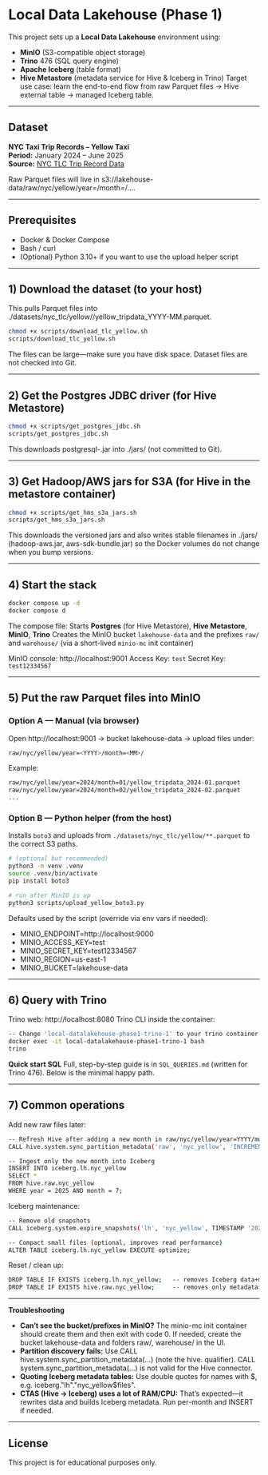 # Local Data Lakehouse (Phase 1)

This project sets up a **Local Data Lakehouse** environment using:
- **MinIO** (S3-compatible object storage)
- **Trino** 476 (SQL query engine)
- **Apache Iceberg** (table format)
- **Hive Metastore** (metadata service for Hive & Iceberg in Trino)
Target use case: learn the end-to-end flow from raw Parquet files → Hive external table → managed Iceberg table.

---

## Dataset
**NYC Taxi Trip Records – Yellow Taxi**  
**Period:** January 2024 – June 2025  
**Source:** [NYC TLC Trip Record Data](https://www.nyc.gov/assets/tlc/pages/about/tlc_trip_record_data.html)

Raw Parquet files will live in s3://lakehouse-data/raw/nyc/yellow/year=<YYYY>/month=<MM>/….

---

## Prerequisites
- Docker & Docker Compose
- Bash / curl
- (Optional) Python 3.10+ if you want to use the upload helper script

---

## 1) Download the dataset (to your host)
This pulls Parquet files into ./datasets/nyc_tlc/yellow/<year>/yellow_tripdata_YYYY-MM.parquet.

```bash
chmod +x scripts/download_tlc_yellow.sh
scripts/download_tlc_yellow.sh
```

The files can be large—make sure you have disk space.
Dataset files are not checked into Git.

---

## 2) Get the Postgres JDBC driver (for Hive Metastore)
```bash
chmod +x scripts/get_postgres_jdbc.sh
scripts/get_postgres_jdbc.sh
```

This downloads postgresql-<version>.jar into ./jars/ (not committed to Git).

---

## 3) Get Hadoop/AWS jars for S3A (for Hive in the metastore container)
```bash
chmod +x scripts/get_hms_s3a_jars.sh
scripts/get_hms_s3a_jars.sh
```

This downloads the versioned jars and also writes stable filenames in ./jars/
(hadoop-aws.jar, aws-sdk-bundle.jar) so the Docker volumes do not change when you
bump versions.

---

## 4) Start the stack
```bash
docker compose up -d
docker compose d
```

The compose file:
Starts **Postgres** (for Hive Metastore), **Hive Metastore**, **MinIO**, **Trino**
Creates the MinIO bucket ```lakehouse-data``` and the prefixes ```raw/``` and ```warehouse/``` (via a short-lived ```minio-mc``` init container)

MinIO console: http://localhost:9001
Access Key: ```test```
Secret Key: ```test12334567```

---

## 5) Put the raw Parquet files into MinIO
### Option A — Manual (via browser)
Open http://localhost:9001 → bucket lakehouse-data → upload files under:
```bash
raw/nyc/yellow/year=<YYYY>/month=<MM>/
```

Example:
```bash
raw/nyc/yellow/year=2024/month=01/yellow_tripdata_2024-01.parquet
raw/nyc/yellow/year=2024/month=02/yellow_tripdata_2024-02.parquet
...
```

### Option B — Python helper (from the host)
Installs ```boto3``` and uploads from ```./datasets/nyc_tlc/yellow/**.parquet```
to the correct S3 paths.

```bash
# (optional but recommended)
python3 -m venv .venv
source .venv/bin/activate
pip install boto3

# run after MinIO is up
python3 scripts/upload_yellow_boto3.py
```

Defaults used by the script (override via env vars if needed):
- MINIO_ENDPOINT=http://localhost:9000
- MINIO_ACCESS_KEY=test
- MINIO_SECRET_KEY=test12334567
- MINIO_REGION=us-east-1
- MINIO_BUCKET=lakehouse-data

---

## 6) Query with Trino
Trino web: http://localhost:8080
Trino CLI inside the container:
```bash
-- Change 'local-datalakehouse-phase1-trino-1' to your trino container name or container id.
docker exec -it local-datalakehouse-phase1-trino-1 bash
trino
```

**Quick start SQL**
Full, step-by-step guide is in ```SQL_QUERIES.md``` (written for Trino 476).
Below is the minimal happy path.

---

## 7) Common operations
Add new raw files later:
```bash
-- Refresh Hive after adding a new month in raw/nyc/yellow/year=YYYY/month=MM/...
CALL hive.system.sync_partition_metadata('raw', 'nyc_yellow', 'INCREMENTAL');

-- Ingest only the new month into Iceberg
INSERT INTO iceberg.lh.nyc_yellow
SELECT *
FROM hive.raw.nyc_yellow
WHERE year = 2025 AND month = 7;
```

Iceberg maintenance:
```bash
-- Remove old snapshots
CALL iceberg.system.expire_snapshots('lh', 'nyc_yellow', TIMESTAMP '2025-08-15 00:00:00');

-- Compact small files (optional, improves read performance)
ALTER TABLE iceberg.lh.nyc_yellow EXECUTE optimize;
```

Reset / clean up:
```bash
DROP TABLE IF EXISTS iceberg.lh.nyc_yellow;   -- removes Iceberg data+metadata under warehouse
DROP TABLE IF EXISTS hive.raw.nyc_yellow;     -- removes only metadata; raw files remain
```

---

**Troubleshooting**
- **Can’t see the bucket/prefixes in MinIO?**
The minio-mc init container should create them and then exit with code 0.
If needed, create the bucket lakehouse-data and folders raw/, warehouse/ in the UI.
- **Partition discovery fails:**
Use CALL hive.system.sync_partition_metadata(...) (note the hive. qualifier).
CALL system.sync_partition_metadata(...) is not valid for the Hive connector.
- **Quoting Iceberg metadata tables:**
Use double quotes for names with $, e.g. iceberg."lh"."nyc_yellow$files".
- **CTAS (Hive → Iceberg) uses a lot of RAM/CPU:**
That’s expected—it rewrites data and builds Iceberg metadata. Run per-month and INSERT if needed.

---

## License
This project is for educational purposes only.
